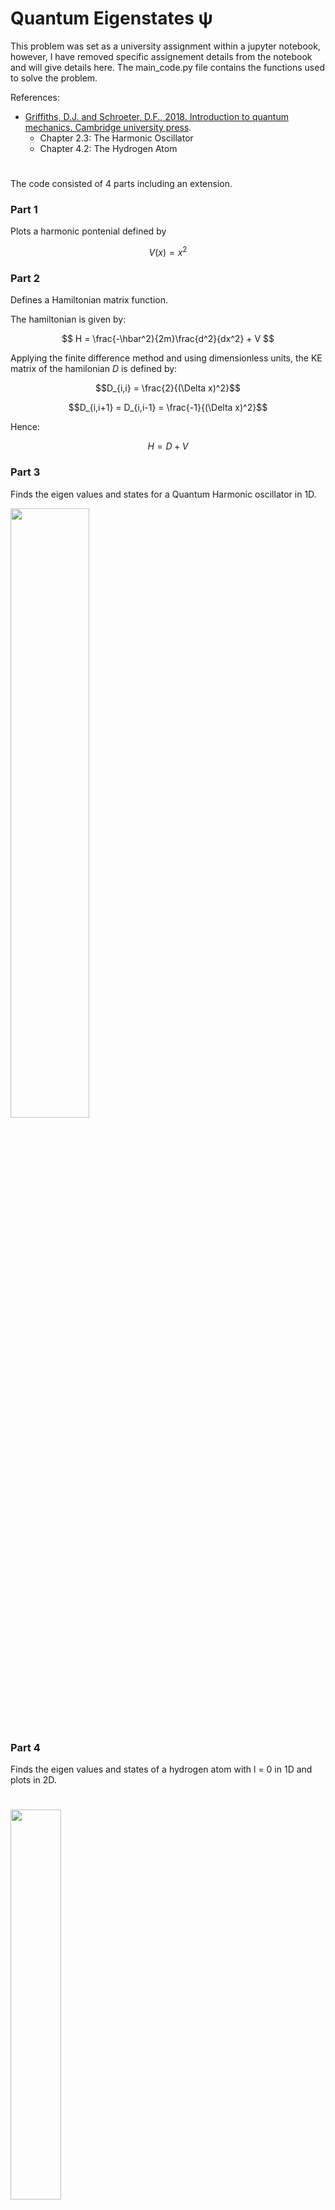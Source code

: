 # Quantum Eigenstates ψ

This problem was set as a university assignment within a jupyter notebook, however, I have removed specific assignement details from the notebook and will give details here. The main_code.py file contains the functions used to solve the problem. 

References:

- [Griffiths, D.J. and Schroeter, D.F., 2018. Introduction to quantum mechanics. Cambridge university press](https://www.google.co.uk/books/edition/Introduction_to_Quantum_Mechanics/LWRnDwAAQBAJ?hl=en&gbpv=0).
  - Chapter 2.3: The Harmonic Oscillator
  - Chapter 4.2: The Hydrogen Atom

#

The code consisted of 4 parts including an extension.

### Part 1

Plots a harmonic pontenial defined by

$$ V(x) = x^2 $$

### Part 2

Defines a Hamiltonian matrix function. 

The hamiltonian is given by: 

$$ H = \frac{-\hbar^2}{2m}\frac{d^2}{dx^2} + V $$

Applying the finite difference method and using dimensionless units, the KE matrix of the hamilonian $D$ is defined by:

$$D_{i,i} = \frac{2}{(\Delta x)^2}$$

$$D_{i,i+1} = D_{i,i-1} = \frac{-1}{(\Delta x)^2}$$

Hence:

$$ H = D+V $$


### Part 3

Finds the eigen values and states for a Quantum Harmonic oscillator in 1D.

<img src="https://github.com/DrDavie1/quantum-eigenstates/blob/main/Media/harmosc.png" width="50%" height="50%">


### Part 4

Finds the eigen values and states of a hydrogen atom with l = 0 in 1D and plots in 2D.

#

<img src="https://github.com/DrDavie1/quantum-eigenstates/blob/main/Media/3s.png" width="40%" height="40%">

### Extension

- Finds the eigen values and states of a hydrogen atom with l > 0

#

<img src="https://github.com/DrDavie1/quantum-eigenstates/blob/main/Media/p.png" width="40%" height="40%">

- Compares the efficiency of scipy eigen problem solvers.
    
